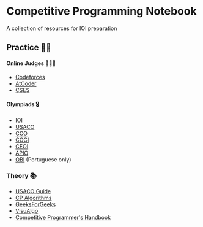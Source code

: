 # Competitive Programming Notebook

A collection of resources for IOI preparation

## Practice 🏃‍♂️
#### Online Judges 👨🏻‍⚖️
 - [Codeforces](https://codeforces.com/)
 - [AtCoder](https://atcoder.jp)
 - [CSES](https://cses.fi/problemset/)

#### Olympiads 🎖️
 - [IOI](https://oj.uz/problems/source/22)
 - [USACO](http://www.usaco.org/index.php?page=contests)
 - [CCO](https://dmoj.ca/problems/?category=24&page=3)
 - [COCI](https://oj.uz/problems/source/122)
 - [CEOI](https://oj.uz/problems/source/57)
 - [APIO](https://oj.uz/problems/source/26)
 - [OBI](https://olimpiada.ic.unicamp.br/pratique/p2/) (Portuguese only)

### Theory 📚
 - [USACO Guide](https://usaco.guide)
 - [CP Algorithms](https://cp-algorithms.com/)
 - [GeeksForGeeks](https://geeksforgeeks.org/)
 - [VisuAlgo](https://visualgo.net/en)
 - [Competitive Programmer's Handbook](https://cses.fi/book/book.pdf)